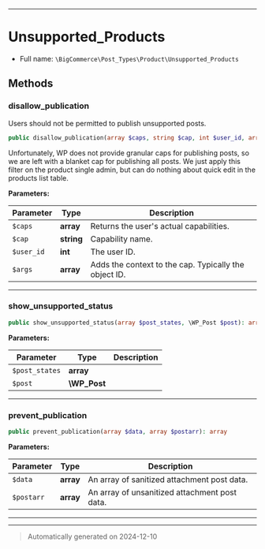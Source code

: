 ***

# Unsupported_Products





* Full name: `\BigCommerce\Post_Types\Product\Unsupported_Products`




## Methods


### disallow_publication

Users should not be permitted to publish unsupported posts.

```php
public disallow_publication(array $caps, string $cap, int $user_id, array $args): array
```

Unfortunately, WP does not provide granular caps for publishing
posts, so we are left with a blanket cap for publishing all
posts. We just apply this filter on the product single admin,
but can do nothing about quick edit in the products list table.






**Parameters:**

| Parameter | Type | Description |
|-----------|------|-------------|
| `$caps` | **array** | Returns the user&#039;s actual capabilities. |
| `$cap` | **string** | Capability name. |
| `$user_id` | **int** | The user ID. |
| `$args` | **array** | Adds the context to the cap. Typically the object ID. |





***

### show_unsupported_status



```php
public show_unsupported_status(array $post_states, \WP_Post $post): array
```








**Parameters:**

| Parameter | Type | Description |
|-----------|------|-------------|
| `$post_states` | **array** |  |
| `$post` | **\WP_Post** |  |





***

### prevent_publication



```php
public prevent_publication(array $data, array $postarr): array
```








**Parameters:**

| Parameter | Type | Description |
|-----------|------|-------------|
| `$data` | **array** | An array of sanitized attachment post data. |
| `$postarr` | **array** | An array of unsanitized attachment post data. |





***


***
> Automatically generated on 2024-12-10
